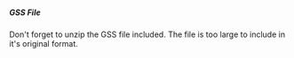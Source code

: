 ##### GSS File
Don't forget to unzip the GSS file included.  The file is too large to include in it's original format.

